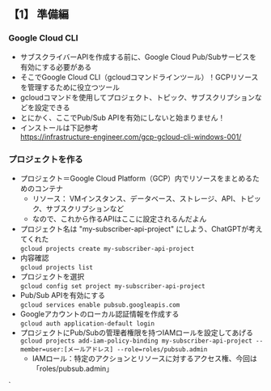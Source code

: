 ## 【1】 準備編

### Google Cloud CLI

- サブスクライバーAPIを作成する前に、Google Cloud Pub/Subサービスを有効にする必要がある
- そこでGoogle Cloud CLI（gcloudコマンドラインツール）！GCPリソースを管理するために役立つツール
- gcloudコマンドを使用してプロジェクト、トピック、サブスクリプションなどを設定できる
- とにかく、ここでPub/Sub APIを有効にしないと始まりません！
- インストールは下記参考  
  https://infrastructure-engineer.com/gcp-gcloud-cli-windows-001/

### プロジェクトを作る

- プロジェクト＝Google Cloud Platform（GCP）内でリソースをまとめるためのコンテナ
  - リソース： VMインスタンス、データベース、ストレージ、API、トピック、サブスクリプションなど
  - なので、これから作るAPIはここに設定されるんだよん
- プロジェクト名は "my-subscriber-api-project" にしよう、ChatGPTが考えてくれた  
  `gcloud projects create my-subscriber-api-project`  
- 内容確認  
  `gcloud projects list`
- プロジェクトを選択  
  `gcloud config set project my-subscriber-api-project`    
- Pub/Sub APIを有効にする  
  `gcloud services enable pubsub.googleapis.com`    
- Googleアカウントのローカル認証情報を作成する  
  `gcloud auth application-default login`    
- プロジェクトにPub/Subの管理者権限を持つIAMロールを設定してあげる  
  `gcloud projects add-iam-policy-binding my-subscriber-api-project --member=user:[メールアドレス] --role=roles/pubsub.admin`
    - IAMロール：特定のアクションとリソースに対するアクセス権、今回は「roles/pubsub.admin」
  
`   

